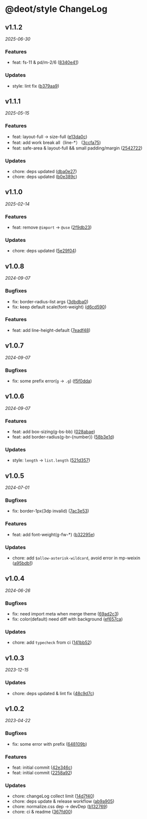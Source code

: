 # @deot/style ChangeLog

## v1.1.2

_2025-06-30_

### Features

- feat: fs-11 & pd/m-2/6 ([8340e41](https://github.com/deot/sass/commit/8340e41d1dcd5f809b48505d137fc6634e124cba))

### Updates

- style: lint fix ([b379aa9](https://github.com/deot/sass/commit/b379aa9223ba5ba147d878539a6f3c014c5c9b94))

## v1.1.1

_2025-05-15_

### Features

- feat: layout-full -> size-full ([e13da0c](https://github.com/deot/sass/commit/e13da0c85d3a15a87a2e987d69d4ee2523a8a2f4))
- feat: add work break all（line-*） ([3ccfa75](https://github.com/deot/sass/commit/3ccfa75dc9f3f5035dac330043093b4f4083e71a))
- feat: safe-area & layout-full && small padding/margin ([2542722](https://github.com/deot/sass/commit/2542722b5a6c3e57ca289355ecf3ee6260fbdd15))

### Updates

- chore: deps updated ([dba0e27](https://github.com/deot/sass/commit/dba0e272547c7c69d8354413e4bf4f7b4ab669ac))
- chore: deps updated ([b0e389c](https://github.com/deot/sass/commit/b0e389c5a5e6a39054ba2cf4b3d6c4e4fa9fa7bf))

## v1.1.0

_2025-02-14_

### Features

- feat: remove `@import` -> `@use` ([2f9db23](https://github.com/deot/sass/commit/2f9db232e41bfb988614a99041408c8c0ed553dd))

### Updates

- chore: deps updated ([5e29f04](https://github.com/deot/sass/commit/5e29f041be3a620895f69e5a7c4e3e3b2a7daa87))

## v1.0.8

_2024-09-07_

### Bugfixes

- fix: border-radius-list args ([3dbdba0](https://github.com/deot/sass/commit/3dbdba0b49542661877ea9a33fd2bf05fd2aa521))
- fix: keep default scale(font-weight) ([d6cd590](https://github.com/deot/sass/commit/d6cd590361dc42ac45bc6942ea0c4cc9aa082ffe))

### Features

- feat: add line-height-default ([7eadf48](https://github.com/deot/sass/commit/7eadf481515351792ec69bd5a83bf57dadbc3ace))

## v1.0.7

_2024-09-07_

### Bugfixes

- fix: some prefix error(`g` -> `.g`) ([f5f0dda](https://github.com/deot/sass/commit/f5f0dda570e07876d23a8a39fb5cbe1d870a648b))

## v1.0.6

_2024-09-07_

### Features

- feat: add box-sizing(g-bs-bb) ([028abae](https://github.com/deot/sass/commit/028abae16fd3ed06846d36a2bf503cf33f889289))
- feat: add border-radius(g-br-{number}) ([58b3e1d](https://github.com/deot/sass/commit/58b3e1dd1290a879a8ec0feed2d488028f1c8a4a))

### Updates

- style: `length` -> `list.length` ([521d357](https://github.com/deot/sass/commit/521d35726f7dae4dd33d4fd5617f3eef8c867f15))

## v1.0.5

_2024-07-01_

### Bugfixes

- fix: border-1px(3dp invalid) ([7ac3e53](https://github.com/deot/sass/commit/7ac3e538c79af664c6ad06a156a238ca7453c915))

### Features

- feat: add font-weight(g-fw-*) ([b32295e](https://github.com/deot/sass/commit/b32295ed28b27e0b7de96b72db18491e1dc3e472))

### Updates

- chore: add `$allow-asterisk-wildcard`, avoid error in mp-weixin ([a95bdb1](https://github.com/deot/sass/commit/a95bdb1c8269ede70576a4a96a7cd076bd2d948d))

## v1.0.4

_2024-06-26_

### Bugfixes

- fix: need import meta when merge theme ([69ad2c3](https://github.com/deot/sass/commit/69ad2c38481fcf513ed010bb4bc6f94f815b98a3))
- fix: color(default) need diff with background ([ef657ca](https://github.com/deot/sass/commit/ef657ca30fbc2bd6dd95ad23aa0dce6beb2c02f6))

### Updates

- chore: add `typecheck` from ci ([141bb52](https://github.com/deot/sass/commit/141bb5237f77213835d55d8a4402fc97ac6a368a))

## v1.0.3

_2023-12-15_

### Updates

- chore: deps updated & lint fix ([48c9d7c](https://github.com/deot/sass/commit/48c9d7c4222e9ff8b81b051cdd58ca9692e9dd7f))

## v1.0.2

_2023-04-22_

### Bugfixes

- fix: some error with prefix ([648109b](https://github.com/deot/style/commit/648109bc30a9281c52be89ef1a554e5caafd575b))

### Features

- feat: initial commit ([42e346c](https://github.com/deot/style/commit/42e346c7b7f6841b1cfbdd9df66e375d09b166ca))
- feat: initial commit ([2258a92](https://github.com/deot/style/commit/2258a92e362c19f9c0491212c6afe8b35c5e3fd5))

### Updates

- chore: changeLog collect limit ([14d7f40](https://github.com/deot/style/commit/14d7f404b104257551769b34df3001dc785272b0))
- chore: deps update & release workflow ([ab9a905](https://github.com/deot/style/commit/ab9a905dc91d3bf729df1b2e8901753e30fff0d3))
- chore: normalize.css dep -> devDep ([b132769](https://github.com/deot/style/commit/b1327698ab65a03cdc08df2aad601fffadacd3e7))
- chore: ci & readme ([367fd00](https://github.com/deot/style/commit/367fd006b184b0155327782fb3722e0e827b1d4a))

<!--
## [1.0.0](2023-03-22)

### Bug Fixes / Features / Code Refactoring / Performance Improvements / BREAKING CHANGES / ...

- ...
- ...
- ...
!-->
